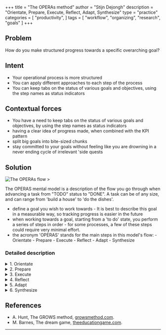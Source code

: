 +++
title = "The OPERAs method"
author = "Stijn Dejongh"
description = "Orientate, Prepare, Execute, Reflect, Adapt, Synthesize"
type = "practice"
categories = [
    "productivity",
]
tags = [
    "workflow", "organizing", "research", "goals"
]
+++

## Problem

How do you make structured progress towards a specific overarching goal?

## Intent
- Your operational process is more structured
- You can apply different approaches to each step of the process
- You can keep tabs on the status of various goals and objectives, using the step names as status indicators

## Contextual forces

- You have a need to keep tabs on the status of various goals and objectives, by using the step names as status indicators
- having a clear idea of progress made, when combined with the KPI pattern
- split big goals into bite-sized chunks
- stay committed to your goals without feeling like you are drowning in a never ending cycle of irrelevant 'side quests

## Solution

![The OPERAs flow >](/images/practices/OPERAs.png ':size=424')

The OPERAS mental model is a description of the flow you go through when advancing a task from "TODO" status to "DONE". A task can be of any
size, and can range from 'build a house' to 'do the dishes'.

- define a goal you wish to work towards
      - It is best to describe this goal in a measurable way, so tracking progress is easier in the future
- when working towards a goal, starting from a 'to do' state, you perform a series of steps in order
      - for some processes, a few of these steps could require very minimal effort.
- the acronym 'OPERAS' stands for the main steps in this model's flow:
      - Orientate
      - Prepare
      - Execute
      - Reflect
      - Adapt
      - Synthesize

### Detailed description

<div class="accordion">
<details>
<summary>1. Orientate</summary>
<p>
Just like when finding your way through unknown territory, it is best to take in the landscape and plot your next sensible move forward.
The idea is to think about the goal you wish to reach and figure out if there are any smaller milestones to reach in order to work towards your goal.
An example: if you were to want to have a clean house, you could divide this into the cleaning of each room, doing the dishes, and taking care of the garden.
Each of these sub-goals is a milestone to be reached in order to get towards your desired outcome.
</p>
</details>

<details>
<summary>2. Prepare</summary>

<p>
The preparation step is where you gather the tools needed to perform the action. These can either be physical assets, pieces of knowledge, or people whose assistance you need to enlist. This step is the transition between the more strategical aspects of your process to the practical execution of one of the milestones. Ask yourself: _"What do I need to get the started?"_, and then gather the resources needed to go ahead.

> [!WARNING]
> The most common risk in this phase of the process is to over-analyze the situation. This anti-pattern is known
> as _"[analysis paralysis](https://www.investopedia.com/terms/a/analysisparalysis.asp)"_ and is extremely detrimental to making progress.
> Be sure you only identify the minimal set of required resources you need to START progressing. You can always loop back, and search for
> additional resources when they are needed.

> [!NOTE]
> An example: You wish to do the dishes, so you check that the dishwasher is not obviously broken.
> Then you go around the house and gather all the dirty utensils and plates you can find. The preparation step ends with a pile of dirty
> dishes on your kitchen counter.
</p>

</details>

<details>
<summary>3. Execute </summary>

<p>
You set out and do the task you intended to do. This is the operational phase of the process. You work on completion of the next sensible step to reach your first milestone.

> [!INFO]
> An example: You load the dirty plates and cups into the dishwasher.
</p>

</details>

<details>
<summary>4. Reflect</summary>

<p>
At this point, you have finished working on one of the sub-tasks you set out to complete. Either the result was satisfactory or it was not. Either way, there are likely things that went well, and things that did not go well. Use these experiences as a learning mechanic to improve the way you approach tasks in the future.
This is also an excellent time to revisit the original outline of the task distribution to see how to proceed.

> [!INFO]
> An example: You were not able to do all the dishes as they would not all fit into the dishwasher. You also realized 40% of the time you 
> spent on doing the dishes was used to collect the dirty plates and cups from all around the house.
</p>

</details>

<details>
<summary>5. Adapt</summary>

<p>
After reflecting on the actions taken and their outcomes, you can choose to adapt your approach using the insights you have gathered. This can either mean changing your approach entirely, or making small adjustments to the operational execution of your task.
An example: You could wash some of your dishes by hand, as it will not take significant time to do so. Waiting for the dishwasher to complete before loading the next batch of dishes would just move the problem to the future.

> [!INFO] 
> **INSPECTION: is progress made?**  
> Is the sub-goal completed? If not, is it still useful to complete it? If it is: proceed to the next action that works towards its
completion. If not: do something else.
</p>
</details>

<details>
<summary>6. Synthesize</summary>

<p>
After a milestone is reached, you can choose to synthesize the lessons you learned from this process. You could write down some key insights for future reference. 
In a social context, you might even share your insights with others, so they can learn from your experience.

Note that indirect learning is not for everyone, and others might repeat some of the mistakes you made. Even so, armed with your story, they
might know a few coping strategies to resolve the situation in case it goes bad.
</p>
</details>

</div>

## References

* A. Hunt, The GROWS method, [growsmethod.com](https://growsmethod.com/).
* M. Barnes, The dream game, [theeducationgame.com](https://theeducationgame.com/coaching/).

---
